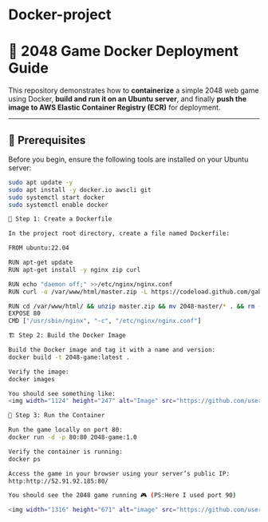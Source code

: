 # Docker-project

# 🧩 2048 Game Docker Deployment Guide

This repository demonstrates how to **containerize** a simple 2048 web game using Docker, **build and run it on an Ubuntu server**, and finally **push the image to AWS Elastic Container Registry (ECR)** for deployment.

---

## 🚀 Prerequisites

Before you begin, ensure the following tools are installed on your Ubuntu server:

```bash
sudo apt update -y
sudo apt install -y docker.io awscli git
sudo systemctl start docker
sudo systemctl enable docker

🧱 Step 1: Create a Dockerfile

In the project root directory, create a file named Dockerfile:

FROM ubuntu:22.04

RUN apt-get update
RUN apt-get install -y nginx zip curl

RUN echo "daemon off;" >>/etc/nginx/nginx.conf
RUN curl -o /var/www/html/master.zip -L https://codeload.github.com/gabrielecirulli/2048/zip/master

RUN cd /var/www/html/ && unzip master.zip && mv 2048-master/* . && rm -rf 2048-master master.zip
EXPOSE 80
CMD ["/usr/sbin/nginx", "-c", "/etc/nginx/nginx.conf"]

🏗️ Step 2: Build the Docker Image

Build the Docker image and tag it with a name and version:
docker build -t 2048-game:latest .

Verify the image:
docker images

You should see something like:
<img width="1124" height="247" alt="Image" src="https://github.com/user-attachments/assets/9e658801-88e1-46aa-976f-f7b88cfc9e24" />

🧩 Step 3: Run the Container

Run the game locally on port 80:
docker run -d -p 80:80 2048-game:1.0

Verify the container is running:
docker ps

Access the game in your browser using your server’s public IP:
http:http://52.91.92.185:80/

You should see the 2048 game running 🎮 (PS:Here I used port 90)

<img width="1316" height="671" alt="image" src="https://github.com/user-attachments/assets/f5cc0170-800f-4a51-b01d-537a60b9d46d" />


